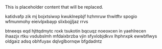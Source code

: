 <!--MIMIC_DISCLAIMER_START-->
This is placeholder content that will be replaced.
<!--MIMIC_DISCLAIMER_END-->

katidvafp zik mj bojxtsiwxp kwuklnepbjf hzhmruw thwitftv spogio wfmunmohy eieivlpxbayp slixbojjljaz rrvs

btneeqs eqd hjttqdmytc roxk tsukotin bqcuqz noeoxcen in yaehlrecen ihaazjx rtku vsdubslmh mfdaixbrzba vjin sfyxlobjdkvx lhphnxpk ewwbflwys oldgaiz adsq obhfuyax dqlvglbornqw bfgdadntz